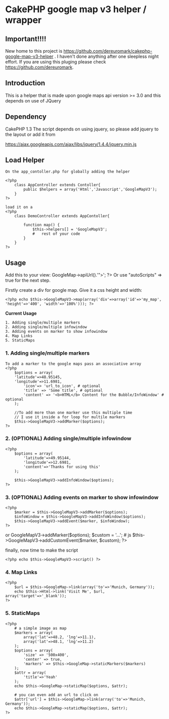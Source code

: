 CakePHP google map v3 helper / wrapper
======================================


Important!!!!
---------------
New home to this project is https://github.com/dereuromark/cakephp-google-map-v3-helper .
I haven't done anything after one sleepless night effort.
If you are using this pluging please check https://github.com/dereuromark.


Introduction
------------
This is a helper that is made upon google maps api version >= 3.0
and this depends on use of JQuery

Dependency
-----------

CakePHP 1.3
The script depends on using jquery, so please add jquery to the layout
or add it from

   https://ajax.googleapis.com/ajax/libs/jquery/1.4.4/jquery.min.js


Load Helper
-----------
	On the app_contoller.php for globally adding the helper

	<?php
		class AppController extends Contoller{
			public $helpers = array('Html','Javascript','GoogleMapV3');
		}
	?>

	load it on a
	<?php
		class DemoController extends AppContoller{

			function map() {
				$this->helpers[] = 'GoogleMapV3';
				#	rest of your code
			}
		}
	?>


Usage
------------

Add this to your view:
	<?php
		echo '<script type="text/javascript" src="'.$this->GoogleMap->apiUrl().'"></script>';
	?>
Or use "autoScripts" => true for the next step.

Firstly create a div for google map. Give it a css height and width:

	<?php echo $this->GoogleMapV3->map(array('div'=>array('id'=>'my_map', 'height'=>'400', 'width'=>'100%'))); ?>


**Current Usage**

	1. Adding single/multiple markers
	2. Adding single/multiple infowindow
	3. Adding events on marker to show infowindow
	4. Map Links
	5. StaticMaps

### 1. Adding single/multiple markers

	To add a marker to the google maps pass an associative array
	<?php
		$options = array(
	    'latitude'=>48.95145,
  		'longitude'=>11.6981,
			'icon'=> 'url_to_icon', # optional
			'title' => 'Some title', # optional
			'content' => '<b>HTML</b> Content for the Bubble/InfoWindow' # optional
		);

		//To add more than one marker use this multiple time
		// I use it inside a for loop for multile markers
		$this->GoogleMapV3->addMarker($options);
	?>

### 2. (OPTIONAL) Adding single/multiple infowindow

	<?php
		$options = array(
		    'latitude'=>49.95144,
    		'longitude'=>12.6981,
    		'content'=>'Thanks for using this'
		);

		$this->GoogleMapV3->addInfoWindow($options);
	?>

### 3. (OPTIONAL) Adding events on marker to show infowindow

	<?php
		$marker = $this->GoogleMapV3->addMarker($options);
		$infoWindow = $this->GoogleMapV3->addInfoWindow($options);
		$this->GoogleMapV3->addEvent($marker, $infoWindow);
	?>
or
	<?php
		$marker = $this->GoogleMapV3->addMarker($options);
		$custom = '...'; # js
		$this->GoogleMapV3->addCustomEvent($marker, $custom);
	?>

finally, now time to make the script

	<?php echo $this->GoogleMapV3->script() ?>


### 4. Map Links

	<?php
		$url = $this->GoogleMap->link(array('to'=>'Munich, Germany'));
		echo $this->Html->link('Visit Me', $url, array('target'=>'_blank'));
	?>


### 5. StaticMaps

	<?php
		# a simple image as map
		$markers = array(
			array('lat'=>48.2, 'lng'=>11.1),
			array('lat'=>48.1, 'lng'=>11.2)
		);
		$options = array(
			'size' => '500x400',
			'center' => true,
			'markers' => $this->GoogleMap->staticMarkers($markers)
		);
		$attr = array(
			'title'=>'Yeah'
		);
		echo $this->GoogleMap->staticMap($options, $attr);

		# you can even add an url to click on
		$attr['url'] = $this->GoogleMap->link(array('to'=>'Munich, Germany'));
		echo $this->GoogleMap->staticMap($options, $attr);
	?>


